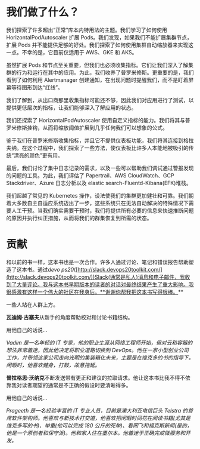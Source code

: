 # 我们做了什么？

我们探索了许多超出“正常”库本内特用法的主题。我们学习了如何使用 HorizontalPodAutoscaler 扩展 Pods。我们发现，如果我们不能扩展集群节点，扩展 Pods 并不能提供足够的好处。我们探索了如何使用集群自动缩放器来实现这一点。不幸的是，它目前仅适用于 AWS、GKE 和 AKS。

虽然扩展 Pods 和节点至关重要，但我们也必须收集指标。它们让我们深入了解集群的行为和运行在其中的应用。为此，我们收养了普罗米修斯。更重要的是，我们看到了如何利用 Alertmanager 创建通知，在出现问题时提醒我们，而不是盯着屏幕等待图形到达“红线”。

我们了解到，从出口商那里收集指标可能还不够，因此我们对应用进行了测试，以提供更低层次的指标，让我们能够深入了解应用的状态。

我们还探索了 HorizontalPodAutoscaler 使用自定义指标的能力。我们将其与普罗米修斯挂钩，从而将缩放阈值扩展到几乎任何我们可以想象的公式。

鉴于我们在普罗米修斯收集指标，并且它不提供仪表板功能，我们将其连接到格拉夫纳。在这个过程中，我们探索了一些方法，使仪表板比许多人本能地被吸引的传统“漂亮的颜色”更有用。

最后，我们讨论了集中日志记录的需求，以及一些可以帮助我们调试通过警报发现的问题的工具。为此，我们评估了 Papertrail、AWS CloudWatch、GCP Stackdriver、Azure 日志分析以及 elastic search-Fluentd-Kibana(EFK)堆栈。

我们超越了常见的 Kubernetes 操作，设法使我们的集群更加健壮和可靠。我们朝着大多数自主自适应系统迈出了一步，这些系统只在无法自动解决的特殊情况下需要人工干预。当我们确实需要干预时，我们将提供所有必要的信息来快速推断问题的原因并执行纠正措施，从而将我们的群集恢复到所需的状态。

# 贡献

和以前的书一样，这本书也是一次合作。许多人通过讨论、笔记和错误报告帮助塑造了这本书。通过*devo ps20*([http://slack.devops20toolkit.com/](http://slack.devops20toolkit.com/))Slack(通常是私人)消息和电子邮件，我收到了大量评论。我与这本书早期版本的读者的对话对最终结果产生了重大影响。我很感激有这样一个伟大的社区在我身后。**谢谢你帮我把这本书写得很棒。**

一些人站在人群上方。

**瓦迪姆·古塞夫**从新手的角度帮助校对和讨论书籍结构。

用他自己的话说...

*Vadim 是一名年轻的 IT 专家，他的职业生涯从网络工程师开始，但对云和容器的想法非常着迷，因此他决定将职业道路切换到 DevOps。他在一家小型创业公司工作，并带领这家公司走向光明的集装箱化未来，主要是在维克多的书的指导下。闲暇时，他喜欢健身，打鼓，故意拖延。*

**普拉格思·沃纳克**不断发送带有更正和建议的拉取请求。他让这本书比我不得不依靠我对读者期望的通常是不正确的假设时要清晰得多。

用他自己的话说...

*Prageeth 是一名经验丰富的 IT 专业人员，目前是澳大利亚电信巨头 Telstra 的首席软件架构师。他喜欢与新技术打交道，他喜欢把闲暇时间花在阅读书籍(尤其是维克多写的书)、举重(他可以完成 180 公斤的死举)、看网飞和福克斯新闻(是的，他是一个原创者和保守派)。他和家人住在墨尔本。他着迷于正确完成微服务和开发。*
